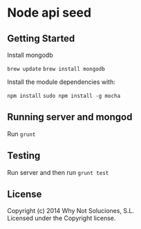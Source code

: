 # Node api seed

## Getting Started

Install mongodb 

`brew update`
`brew install mongodb`

Install the module dependencies with: 

`npm install`
`sudo npm install -g mocha`

## Running server and mongod

Run  `grunt`

## Testing

Run server and then run `grunt test`

## License
Copyright (c) 2014 Why Not Soluciones, S.L.  
Licensed under the Copyright license.
